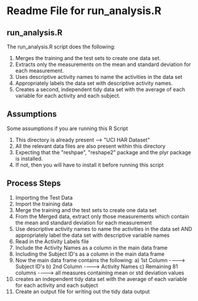# Readme File for run_analysis.R


## run_analysis.R

The run_analysis.R script does the following:

1. Merges the training and the test sets to create one data set.
2. Extracts only the measurements on the mean and standard deviation for each measurement. 
3. Uses descriptive activity names to name the activities in the data set
4. Appropriately labels the data set with descriptive activity names. 
5. Creates a second, independent tidy data set with the average of each variable for each activity
   and each subject. 

## Assumptions

Some assumptions if you are running this R Script

1) This directory is already present --> "UCI HAR Dataset"
2) All the relevant data files are also present within this directory
3) Expecting that the "reshpae", "reshape2" package and the plyr package is installed. 
4) If not, then you will have to install it before running this script

## Process Steps

1) Importing the Test Data
2) Import the training data
3) Merge the training and the test sets to create one data set
4) From the Merged data, extract only those measurements which contain the mean and standard deviation for each measurement
5) Use descriptive activity names to name the activities in the data set AND appropriately label the data set with descriptive variable names
6) Read in the Activity Labels file
7) Include the Activity Names as a column in the main data frame
8) Including the Subject ID's as a column in the main data frame
9) Now the main data frame contains the following:
    a) 1st Column ----> Subject ID's
    b) 2nd Column ----> Activity Names
    c) Remaining 81 columns ----> all measures containing mean or std deviation values
10) creates an independent tidy data set with the average of each variable for each activity and
    each subject
11) Create an output file for writing out the tidy data output

